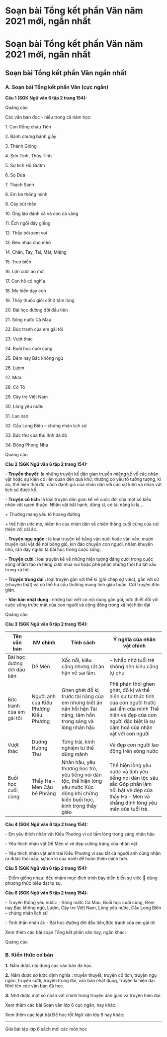 # Soạn bài Tổng kết phần Văn năm 2021 mới, ngắn nhất

# Soạn bài Tổng kết phần Văn năm 2021 mới, ngắn nhất

## Soạn bài Tổng kết phần Văn ngắn nhất

### **A. Soạn bài Tổng kết phần Văn (cực ngắn)**

**Câu 1 (SGK Ngữ văn 6 tập 2 trang 154):**

Quảng cáo

Các văn bản đọc - hiểu trong cả năm học: 

1\. Con Rồng cháu Tiên

2\. Bánh chưng bánh giầy

3\. Thánh Gióng

4\. Sơn Tinh, Thủy Tinh 

5\. Sự tích Hồ Gươm

6\. Sọ Dừa

7\. Thạch Sanh

8\. Em bé thông minh

9\. Cây bút thần

10\. Ông lão đánh cá và con cá vàng

11\. Ếch ngồi đáy giếng

12\. Thầy bói xem voi

13\. Đeo nhạc cho mèo

14\. Chân, Tay, Tai, Mắt, Miệng

15\. Treo biển

16\. Lợn cưới áo mới 

17\. Con hổ có nghĩa

18\. Mẹ hiền dạy con

19\. Thầy thuốc giỏi cốt ở tấm lòng

20\. Bài học đường đời đầu tiên

21\. Sông nước Cà Mau

22\. Bức tranh của em gái tôi

23\. Vượt thác

24\. Buổi học cuối cùng

25\. Đêm nay Bác không ngủ

26\. Lượm

27\. Mưa

28\. Cô Tô

29\. Cây tre Việt Nam

30\. Lòng yêu nước

31\. Lao xao

32\. Cầu Long Biên – chứng nhân lịch sử

33\. Bức thư của thủ lĩnh da đỏ

34\. Động Phong Nha

Quảng cáo

**Câu 2 (SGK Ngữ văn 6 tập 2 trang 154):**

\- **Truyền thuyết:** là những truyện kể dân gian truyền miệng kể về các nhân vật hoặc sự kiện có liên quan đến quá khứ, thường có yếu tố tưởng tượng, kì ảo, thể hiện thái độ, cách đánh giá của nhân dân với các sự kiện và nhân vật lịch sử được kể.

\- **Truyện cổ tích:** là loại truyện dân gian kể về cuộc đời của một số kiểu nhân vật quen thuộc: Nhân vật bất hạnh, dũng sĩ, có tài năng kì lạ,…

\+ Thường mang yếu tố hoang đường

\+ thể hiện ước mơ, niềm tin của nhân dân về chiến thắng cuối cùng của cái thiện với cái ác.

\- **Truyện ngụ ngôn :** là loại truyện kể bằng văn xuôi hoặc văn vần, mượn truyện loài vật để nói bóng gió, kín đáo chuyện con người, nhằm khuyên nhủ, răn dạy người ta bài học trong cuộc sống.

\- **Truyện cười :** loại truyện kể về những hiện tượng đáng cười trong cuộc sống nhằm tạo ra tiếng cười mua vui hoặc phê phán những thói hư tật xấu trong xã hội.

\- **Truyện trung đại :** loại truyện gần với thể kí (ghi chép sự việc), gần với sử (chuyện thật) và có thể hư cấu thường mang tính giáo huấn. Cốt truyện đơn giản.

\- **Văn bản nhật dụng :** những bài viết có nội dung gần gũi, bức thiết đối với cuộc sống trước mắt của con người và cộng đồng trong xã hội hiện đại 

Quảng cáo

**Câu 3 (SGK Ngữ văn 6 tập 2 trang 154):**

Tên văn bản| NV chính| Tính cách| Ý nghĩa của nhân vật chính  
---|---|---|---  
Bài học đường đời đầu tiên| Dế Mèn| Xốc nổi, kiêu căng nhưng rất ân hận về sai lầm.| \- Nhắc nhở tuổi trẻ không nên kiêu căng tự phụ  
Bức tranh của em gái tôi| Người anh của Kiều Phương Kiều Phương| Ghen ghét đố kị trước tài năng của em nhưng biết ăn năn hối hận Tài năng, tâm hồn trong sáng và lòng nhân hậu| Phê phán thói ghen ghét, đố kị và thể hiện sự tự thức tỉnh của con người trước sai lầm của mình Thể hiện vẻ đẹp của con người đặc biệt là sự cảm hoá của nhân vật với con người  
Vượt thác| Dương Hương Thư| Từng trải, kinh nghiệm tư thế dũng mãnh | Vẻ đẹp con người lao động trên sông nước  
Buổi học cuối cùng| Thầy Ha - Men Cậu bé Phrăng| Nhân hậu, yêu thương học trò, yêu tiếng nói dân tộc, thể hiện lòng yêu nước Xúc động khi chứng kiến buổi học, kính trọng thầy giáo| Thể hiện lòng yêu nước và tình yêu tiếng nói dân tộc sâu sắc Góp phần làm nổi bật vẻ đẹp của thầy Ha – Men và khẳng định lòng yêu mến của tuổi trẻ.  
  
**Câu 4 (SGK Ngữ văn 6 tập 2 trang 154):**

\- Em yêu thích nhân vật Kiều Phương vì có tấm lòng trong sáng nhân hậu

\- Yêu thích nhân vật Dế Mèn vì vẻ đẹp cường tráng của nhân vật.

\- Yêu thích nhân vật anh trai Kiều Phương vì sau tất cả người anh cũng nhận ra được thói xấu, sự ích kỉ của mình để hoàn thiện mình hơn.

**Câu 5 (SGK Ngữ văn 6 tập 2 trang 154):**

\- Điểm giống nhau: đều nhằm mục đích trình bày diễn biến sự việc  dùng phương thức biểu đạt tự sự.

**Câu 6 (SGK Ngữ văn 6 tập 2 trang 154):**

\- Truyền thống yêu nước: - Sông nước Cà Mau, Buổi học cuối cùng, Đêm nay Bác không ngủ, Lượm, Cây tre Việt Nam, Lòng yêu nước, Cầu Long Biên – chứng nhân lịch sử

\- Tinh thần nhân ái: - Bài học đường đời đầu tiên,Bức tranh của em gái tôi

Xem thêm các bài soạn Tổng kết phần văn hay, ngắn khác:

Quảng cáo

### **B. Kiến thức cơ bản**

**1.** Nắm được nội dung các văn bản đã học.

**2.** Nắm được sơ lược định nghĩa : truyền thuyết, truyện cổ tích, truyện ngụ ngôn, truyện cười, truyện trung đại, văn bản nhật dụng, truyện kí hiện đại. Nhớ tên các văn bản đã học.

**3.** Nhớ được một số nhân vật chính trong truyện dân gian và truyện hiện đại.

Xem thêm các bài Soạn văn lớp 6 cực ngắn, hay khác:

Xem thêm các loạt bài Để học tốt Ngữ văn lớp 6 hay khác:

* * *

Giải bài tập lớp 6 sách mới các môn học
